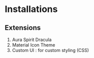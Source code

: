 # Installations

## Extensions
1. Aura Spirit Dracula
2. Material Icon Theme 
3. Custom UI : for custom styling (CSS)
